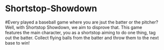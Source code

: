 # Shortstop-Showdown
#Every played a baseball game where you are jsut the batter or the pitcher? Well, with Shortstop Showdown, we aim to disprove that. This game features the main character, you as a shortstop aiming to do one thing, tag out the batter. Collect flying balls from the batter and throw them to the next base to win!
